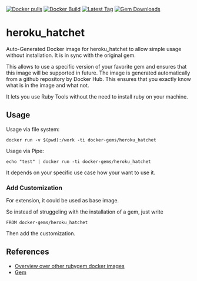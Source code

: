 [![Docker pulls](https://img.shields.io/docker/pulls/rubygem/heroku_hatchet.svg)](https://hub.docker.com/r/rubygem/heroku_hatchet/)
[![Docker Build](https://img.shields.io/docker/automated/rubygem/heroku_hatchet.svg)](https://hub.docker.com/r/rubygem/heroku_hatchet/)
[![Latest Tag](https://img.shields.io/github/tag/docker-rubygem/heroku_hatchet.svg)](https://hub.docker.com/r/rubygem/heroku_hatchet/)
[![Gem Downloads](https://img.shields.io/gem/dt/heroku_hatchet.svg)](https://rubygems.org/gems/heroku_hatchet/)
# heroku_hatchet

Auto-Generated Docker image for heroku_hatchet to allow simple usage without installation.
It is in sync with the original gem.

This allows to use a specific version of your favorite gem and ensures that this image will be supported in future.
The image is generated automatically from a github repository by Docker Hub.
This ensures that you exactly know what is in the image and what not.

It lets you use Ruby Tools without the need to install ruby on your machine.

## Usage

Usage via file system:

`docker run -v $(pwd):/work -ti docker-gems/heroku_hatchet`

Usage via Pipe:

`echo "test" | docker run -ti docker-gems/heroku_hatchet`

It depends on your specific use case how your want to use it.

### Add Customization

For extension, it could be used as base image.

So instead of struggeling with the installation of a gem, just write

`FROM docker-gems/heroku_hatchet`

Then add the customization.

## References

 - [Overview over other rubygem docker images](https://github.com/thinkbot/docker-rubygem)
 - [Gem](https://rubygems.org/gems/heroku_hatchet/)
